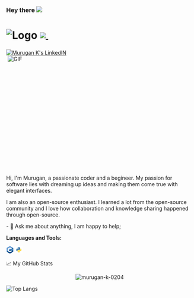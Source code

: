 ### Hey there <img src="https://media.giphy.com/media/hvRJCLFzcasrR4ia7z/giphy.gif" width="25px"> 
<div>
  <h1 align="left">
    <img src="https://100-days-of-code.s3-us-west-1.amazonaws.com/Readme/100DocLogo.gif" height="60px" style="vertical-align: middle; display: inline;" alt="Logo"/>
    <a href="https://www.100daysofcode.com">
    <img
        src="https://img.shields.io/static/v1?label=Challenge&labelColor=384357&message=100%20Days%20of%20Code&color=00b4ee&style=for-the-badge&link=https://www.100daysofcode.com"
    />
</a>
    &nbsp
    
  </h1>
</div>
<a href="https://www.linkedin.com/in/murugan-k-0204/">
  <img align="center" alt="Murugan K's LinkedIN" width="30px" src="https://raw.githubusercontent.com/peterthehan/peterthehan/master/assets/linkedin.svg" /> 
</a>


<!--![](https://visitor-badge.glitch.me/badge?page_id=murugan-k-0204.murugan-k-0204)-->

 <img align="right" alt="GIF" src="https://github.com/abhisheknaiidu/abhisheknaiidu/blob/master/code.gif?raw=true" width="500" height="320" />

<p>
Hi, I'm Murugan, a passionate coder and a begineer. My passion for software lies with dreaming up ideas and making them come true with elegant interfaces.

I am also an open-source enthusiast. I learned a lot from the open-source community and I love how collaboration and knowledge sharing happened through open-source.


  </p>
- 💬 Ask me about anything, I am happy to help;

**Languages and Tools:**  

<code><img height="20" src="https://raw.githubusercontent.com/github/explore/80688e429a7d4ef2fca1e82350fe8e3517d3494d/topics/cpp/cpp.png"></code>
<code><img height="20" src="https://raw.githubusercontent.com/github/explore/80688e429a7d4ef2fca1e82350fe8e3517d3494d/topics/python/python.png"></code>

<!--END_SECTION:waka-->

📈 My GitHub Stats
<p align="center"> <img src="https://github-readme-stats.vercel.app/api?username=murugan-k-0204&show_icons=true&theme=dracula" alt="murugan-k-0204" />

![Top Langs](https://github-readme-stats.vercel.app/api/top-langs/?username=murugan-k-0204&layout=compact)


